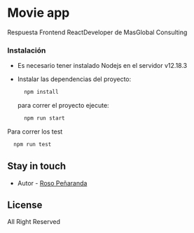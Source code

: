 # Movie app

Respuesta Frontend ReactDeveloper de MasGlobal Consulting

### Instalación

- Es necesario tener instalado Nodejs en el servidor v12.18.3
- Instalar las dependencias del proyecto:

  ```bash
    npm install
  ```

  para correr el proyecto ejecute:

  ```bash
    npm run start

  ```

Para correr los test

```bash
  npm run test

```

## Stay in touch

- Autor - [Roso Peñaranda](https://github.com/RosoPenaranda/)

## License

All Right Reserved
